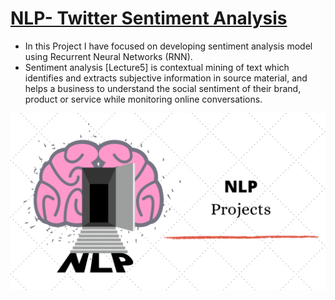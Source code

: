 # [NLP- Twitter Sentiment Analysis](https://github.com/shubhamsrivastava951/NLP/blob/main/Sentiment__Analysis.ipynb)

* In this Project I have focused on developing sentiment analysis model using Recurrent Neural Networks (RNN).
* Sentiment analysis [Lecture5] is contextual mining of text which identifies and extracts subjective information in source material, and helps a business to understand the    social sentiment of their brand, product or service while monitoring online conversations.



![](/Images/NLP-Project-Ideas.png)
